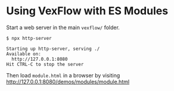 # Using VexFlow with ES Modules

Start a web server in the main `vexflow/` folder.

```shell
$ npx http-server

Starting up http-server, serving ./
Available on:
  http://127.0.0.1:8080
Hit CTRL-C to stop the server

```

Then load `module.html` in a browser by visiting http://127.0.0.1:8080/demos/modules/module.html
